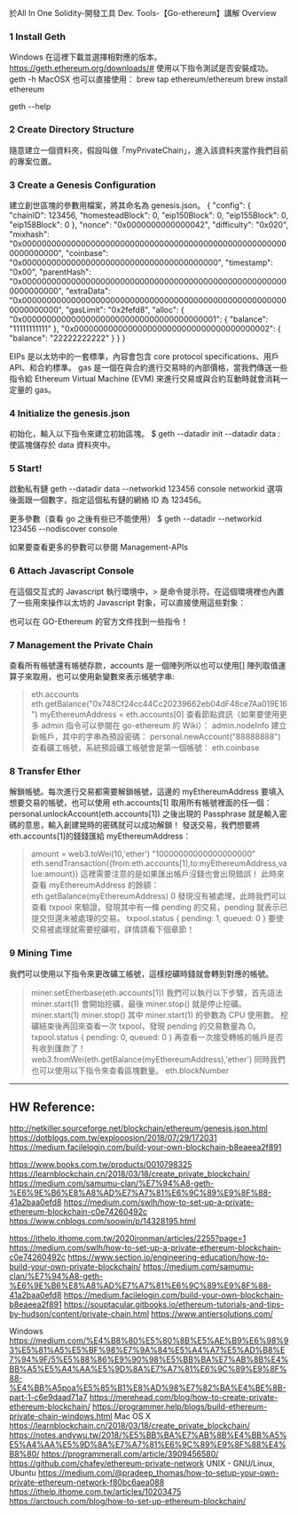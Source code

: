 於All In One Solidity-開發工具 Dev. Tools-【Go-ethereum】講解
Overview

### 1 Install Geth
Windows 在這裡下載並選擇相對應的版本。 https://geth.ethereum.org/downloads/#
使用以下指令測試是否安裝成功。
geth -h
MacOSX 也可以直接使用：
brew tap ethereum/ethereum
brew install ethereum

geth --help


### 2 Create Directory Structure
隨意建立一個資料夾，假設叫做「myPrivateChain」，進入該資料夾當作我們目前的專案位置。

### 3 Create a Genesis Configuration
建立創世區塊的參數用檔案，將其命名為 genesis.json。
{
    "config": {
        "chainID": 123456,
        "homesteadBlock": 0,
        "eip150Block": 0,
        "eip155Block": 0,
        "eip158Block": 0
    },
    "nonce": "0x0000000000000042",
    "difficulty": "0x020",
    "mixhash": "0x0000000000000000000000000000000000000000000000000000000000000000",
    "coinbase": "0x0000000000000000000000000000000000000000",
    "timestamp": "0x00",
    "parentHash": "0x0000000000000000000000000000000000000000000000000000000000000000",
    "extraData": "0x0000000000000000000000000000000000000000000000000000000000000000",
    "gasLimit": "0x2fefd8",
    "alloc": {
        "0x0000000000000000000000000000000000000001": {
            "balance": "11111111111"
        },
        "0x0000000000000000000000000000000000000002": {
            "balance": "22222222222"
        }
    }
}

EIPs 是以太坊中的一套標準，內容會包含 core protocol specifications、用戶 API、和合約標準。
gas 是一個在與合約進行交易時的內部價格，當我們傳送一些指令給 Ethereum Virtual Machine (EVM) 來進行交易或與合約互動時就會消耗一定量的 gas。

### 4 Initialize the genesis.json
初始化，輸入以下指令來建立初始區塊。
$ geth --datadir <path-to-data-directory> init <path-to-genesis-block>
--datadir data : 使區塊儲存於 data 資料夾中。

### 5 Start!
啟動私有鏈
geth --datadir data --networkid 123456 console
networkid 選項後面跟一個數字，指定這個私有鏈的網絡 ID 為 123456。

更多參數（查看 go 之後有些已不能使用）
$ geth --datadir <path-to-data-directory> --networkid 123456  --nodiscover console

如果要查看更多的參數可以參閱 Management-APIs

### 6 Attach Javascript Console
在這個交互式的 Javascript 執行環境中，> 是命令提示符。在這個環境裡也內置了一些用來操作以太坊的 Javascript 對象，可以直接使用這些對象：

也可以在 GO-Ethereum 的官方文件找到一些指令！


### 7 Management the Private Chain
查看所有帳號還有帳號存款，accounts 是一個陣列所以也可以使用[] 陣列取值運算子來取用，也可以使用新變數來表示帳號字串:
> eth.accounts
> eth.getBalance("0x748Cf24cc44Cc20239662eb04dF48ce7Aa019E16")
> myEthereumAddress = eth.accounts[0]
查看節點資訊（如果要使用更多 admin 指令可以參閱在 go-ethereum 的 Wiki）：
> admin.nodeInfo
建立新帳戶，其中的字串為預設密碼：
> personal.newAccount("88888888")
查看礦工帳號，系統預設礦工帳號會是第一個帳號：
> eth.coinbase

### 8 Transfer Ether
解鎖帳號。每次進行交易都需要解鎖帳號，這邊的 myEthereumAddress 要填入想要交易的帳號，也可以使用 eth.accounts[1] 取用所有帳號裡面的任一個：
personal.unlockAccount(eth.accounts[1])
之後出現的 Passphrase 就是輸入密碼的意思，輸入創建晃時的密碼就可以成功解鎖！
發送交易，我們想要將 eth.accounts[1]的錢錢匯給 myEthereumAddress：
> amount = web3.toWei(10,'ether')
"10000000000000000000"
> eth.sendTransaction({from:eth.accounts[1],to:myEthereumAddress,value:amount})
這裡需要注意的是如果匯出帳戶沒錢也會出現錯誤！
此時來查看 myEthereumAddress 的餘額：
> eth.getBalance(myEthereumAddress)
0
發現沒有被處理，此時我們可以查看 txpool 來驗證，發現其中有一條 pending 的交易，pending 就表示已提交但還未被處理的交易。
> txpool.status
{
  pending: 1,
  queued: 0
}
要使交易被處理就需要挖礦啦，詳情請看下個章節！

### 9 Mining Time
我們可以使用以下指令來更改礦工帳號，這樣挖礦時錢就會轉到對應的帳號。
> miner.setEtherbase(eth.accounts[1])
我們可以執行以下步驟，首先語法 miner.start(1) 會開始挖礦，最後 miner.stop() 就是停止挖礦。
> miner.start(1)
> miner.stop()
其中 miner.start(1) 的參數為 CPU 使用數。
挖礦結束後再回來查看一次 txpool，發現 pending 的交易數量為 0。
> txpool.status
{
  pending: 0,
  queued: 0
}
再查看一次接受轉帳的帳戶是否有收到匯款了！
> web3.fromWei(eth.getBalance(myEthereumAddress),'ether')
同時我們也可以使用以下指令來查看區塊數量。
eth.blockNumber

---

## HW Reference:
http://netkiller.sourceforge.net/blockchain/ethereum/genesis.json.html
https://dotblogs.com.tw/explooosion/2018/07/29/172031
https://medium.facilelogin.com/build-your-own-blockchain-b8eaeea2f891

https://www.books.com.tw/products/0010798325
https://learnblockchain.cn/2018/03/18/create_private_blockchain/
https://medium.com/samumu-clan/%E7%94%A8-geth-%E6%9E%B6%E8%A8%AD%E7%A7%81%E6%9C%89%E9%8F%88-41a2baa0efd8
https://medium.com/swlh/how-to-set-up-a-private-ethereum-blockchain-c0e74260492c
https://www.cnblogs.com/soowin/p/14328195.html

https://ithelp.ithome.com.tw/2020ironman/articles/2255?page=1
https://medium.com/swlh/how-to-set-up-a-private-ethereum-blockchain-c0e74260492c
https://www.section.io/engineering-education/how-to-build-your-own-private-blockchain/
https://medium.com/samumu-clan/%E7%94%A8-geth-%E6%9E%B6%E8%A8%AD%E7%A7%81%E6%9C%89%E9%8F%88-41a2baa0efd8
https://medium.facilelogin.com/build-your-own-blockchain-b8eaeea2f891
https://souptacular.gitbooks.io/ethereum-tutorials-and-tips-by-hudson/content/private-chain.html
https://www.antiersolutions.com/

Windows
https://medium.com/%E4%B8%80%E5%80%8B%E5%AE%B9%E6%98%93%E5%81%A5%E5%BF%98%E7%9A%84%E5%A4%A7%E5%AD%B8%E7%94%9F/5%E5%88%86%E9%90%98%E5%BB%BA%E7%AB%8B%E4%BB%A5%E5%A4%AA%E5%9D%8A%E7%A7%81%E6%9C%89%E9%8F%88-%E4%BB%A5poa%E5%85%B1%E8%AD%98%E7%82%BA%E4%BE%8B-part-1-c6e9daad71a7
https://merehead.com/blog/how-to-create-private-ethereum-blockchain/
https://programmer.help/blogs/build-ethereum-private-chain-windows.html
Mac OS X
https://learnblockchain.cn/2018/03/18/create_private_blockchain/
https://notes.andywu.tw/2018/%E5%BB%BA%E7%AB%8B%E4%BB%A5%E5%A4%AA%E5%9D%8A%E7%A7%81%E6%9C%89%E9%8F%88%E4%B8%80/
https://programmerall.com/article/3909456580/
https://github.com/chafey/ethereum-private-network
UNIX - GNU/Linux, Ubuntu
https://medium.com/@pradeep_thomas/how-to-setup-your-own-private-ethereum-network-f80bc6aea088
https://ithelp.ithome.com.tw/articles/10203475
https://arctouch.com/blog/how-to-set-up-ethereum-blockchain/
